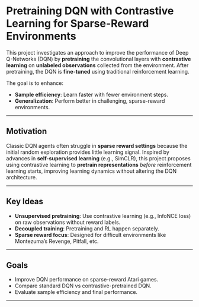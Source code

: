# Pretraining DQN with Contrastive Learning for Sparse-Reward Environments

This project investigates an approach to improve the performance of Deep Q-Networks (DQN) by **pretraining** the convolutional layers with **contrastive learning** on **unlabeled observations** collected from the environment. After pretraining, the DQN is **fine-tuned** using traditional reinforcement learning.

The goal is to enhance:
- **Sample efficiency**: Learn faster with fewer environment steps.
- **Generalization**: Perform better in challenging, sparse-reward environments.

---

## Motivation

Classic DQN agents often struggle in **sparse reward settings** because the initial random exploration provides little learning signal. Inspired by advances in **self-supervised learning** (e.g., SimCLR), this project proposes using contrastive learning to **pretrain representations** *before* reinforcement learning starts, improving learning dynamics without altering the DQN architecture.

---

## Key Ideas

- **Unsupervised pretraining**: Use contrastive learning (e.g., InfoNCE loss) on raw observations without reward labels.
- **Decoupled training**: Pretraining and RL happen separately.
- **Sparse reward focus**: Designed for difficult environments like Montezuma’s Revenge, Pitfall, etc.

---

## Goals

- Improve DQN performance on sparse-reward Atari games.
- Compare standard DQN vs contrastive-pretrained DQN.
- Evaluate sample efficiency and final performance.

---
